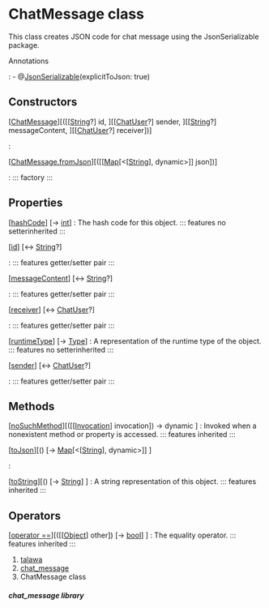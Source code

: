 
<div>

# ChatMessage class

</div>


This class creates JSON code for chat message using the JsonSerializable
package.




Annotations

:   -   @[JsonSerializable](https://pub.dev/documentation/json_annotation/4.9.0/json_annotation/JsonSerializable-class.html)(explicitToJson:
        true)



## Constructors

[[ChatMessage](../models_chats_chat_message/ChatMessage/ChatMessage.html)][([[[String](https://api.flutter.dev/flutter/dart-core/String-class.html)?] id, ][[[ChatUser](../models_chats_chat_user/ChatUser-class.html)?] sender, ][[[String](https://api.flutter.dev/flutter/dart-core/String-class.html)?] messageContent, ][[[ChatUser](../models_chats_chat_user/ChatUser-class.html)?] receiver])]

:   

[[ChatMessage.fromJson](../models_chats_chat_message/ChatMessage/ChatMessage.fromJson.html)][([[[Map](https://api.flutter.dev/flutter/dart-core/Map-class.html)[\<[[String](https://api.flutter.dev/flutter/dart-core/String-class.html)], dynamic\>]] json])]

:   ::: 
    factory
    :::



## Properties

[[hashCode](https://api.flutter.dev/flutter/dart-core/Object/hashCode.html)] [→ [int](https://api.flutter.dev/flutter/dart-core/int-class.html)]
:   The hash code for this object.
    ::: features
    no setterinherited
    :::

[[id](../models_chats_chat_message/ChatMessage/id.html)] [↔ [String](https://api.flutter.dev/flutter/dart-core/String-class.html)?]

:   ::: features
    getter/setter pair
    :::

[[messageContent](../models_chats_chat_message/ChatMessage/messageContent.html)] [↔ [String](https://api.flutter.dev/flutter/dart-core/String-class.html)?]

:   ::: features
    getter/setter pair
    :::

[[receiver](../models_chats_chat_message/ChatMessage/receiver.html)] [↔ [ChatUser](../models_chats_chat_user/ChatUser-class.html)?]

:   ::: features
    getter/setter pair
    :::

[[runtimeType](https://api.flutter.dev/flutter/dart-core/Object/runtimeType.html)] [→ [Type](https://api.flutter.dev/flutter/dart-core/Type-class.html)]
:   A representation of the runtime type of the object.
    ::: features
    no setterinherited
    :::

[[sender](../models_chats_chat_message/ChatMessage/sender.html)] [↔ [ChatUser](../models_chats_chat_user/ChatUser-class.html)?]

:   ::: features
    getter/setter pair
    :::



## Methods

[[noSuchMethod](https://api.flutter.dev/flutter/dart-core/Object/noSuchMethod.html)][([[[Invocation](https://api.flutter.dev/flutter/dart-core/Invocation-class.html)] invocation]) → dynamic ]
:   Invoked when a nonexistent method or property is accessed.
    ::: features
    inherited
    :::

[[toJson](../models_chats_chat_message/ChatMessage/toJson.html)][() [→ [Map](https://api.flutter.dev/flutter/dart-core/Map-class.html)[\<[[String](https://api.flutter.dev/flutter/dart-core/String-class.html)], dynamic\>]] ]

:   

[[toString](https://api.flutter.dev/flutter/dart-core/Object/toString.html)][() [→ [String](https://api.flutter.dev/flutter/dart-core/String-class.html)] ]
:   A string representation of this object.
    ::: features
    inherited
    :::



## Operators

[[operator ==](https://api.flutter.dev/flutter/dart-core/Object/operator_equals.html)][([[[Object](https://api.flutter.dev/flutter/dart-core/Object-class.html)] other]) [→ [bool](https://api.flutter.dev/flutter/dart-core/bool-class.html)] ]
:   The equality operator.
    ::: features
    inherited
    :::







1.  [talawa](../index.html)
2.  [chat_message](../models_chats_chat_message/)
3.  ChatMessage class

##### chat_message library







